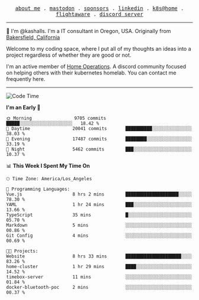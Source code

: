 <p align="center">
  <samp>
    <a href="https://jordanjones.org/">about me</a> .
    <a rel="me" href="https://mastodon.social/@kashall">mastodon</a> .
    <a href="https://github.com/sponsors/kashalls">sponsors</a> .
    <a href="https://linkedin.com/in/jordpjones">linkedin</a> .
    <a href="https://github.com/kashalls/home-cluster">k8s@home</a> .
    <a href="https://flightaware.com/adsb/stats/user/kashalls">flightaware</a> .
    <a href="https://discord.gg/V2WrCfqba9">discord server</a>
  </samp>
</p>

----------------------------------------------------------------

:wave: I'm @kashalls. I'm a IT consultant in Oregon, USA. Originally from [Bakersfield, California](https://maps.app.goo.gl/QQMtywTWghpXB6Tu6)

Welcome to my coding space, where I put all of my thoughts an ideas into a project regardless of whether they are good or not.

I'm an active member of [Home Operations](https://discord.gg/home-operations). A discord community focused on helping others with their kubernetes homelab. You can contact me frequently here.

----------------------------------------------------------------
<!--START_SECTION:waka-->
![Code Time](http://img.shields.io/badge/Code%20Time-1%2C793%20hrs%2044%20mins-blue)

**I'm an Early 🐤** 

```text
🌞 Morning                9705 commits        █████░░░░░░░░░░░░░░░░░░░░   18.42 % 
🌆 Daytime                20041 commits       ██████████░░░░░░░░░░░░░░░   38.03 % 
🌃 Evening                17487 commits       ████████░░░░░░░░░░░░░░░░░   33.19 % 
🌙 Night                  5462 commits        ███░░░░░░░░░░░░░░░░░░░░░░   10.37 % 
```


📊 **This Week I Spent My Time On** 

```text
🕑︎ Time Zone: America/Los_Angeles

💬 Programming Languages: 
Vue.js                   8 hrs 2 mins        ████████████████████░░░░░   78.30 % 
YAML                     1 hr 24 mins        ███░░░░░░░░░░░░░░░░░░░░░░   13.66 % 
TypeScript               35 mins             █░░░░░░░░░░░░░░░░░░░░░░░░   05.70 % 
Markdown                 5 mins              ░░░░░░░░░░░░░░░░░░░░░░░░░   00.86 % 
Git Config               4 mins              ░░░░░░░░░░░░░░░░░░░░░░░░░   00.69 % 

🐱‍💻 Projects: 
Website                  8 hrs 33 mins       █████████████████████░░░░   83.26 % 
home-cluster             1 hr 29 mins        ████░░░░░░░░░░░░░░░░░░░░░   14.52 % 
timebox-server           11 mins             ░░░░░░░░░░░░░░░░░░░░░░░░░   01.84 % 
docker-bluetooth-poc     2 mins              ░░░░░░░░░░░░░░░░░░░░░░░░░   00.37 % 
```


<!--END_SECTION:waka-->